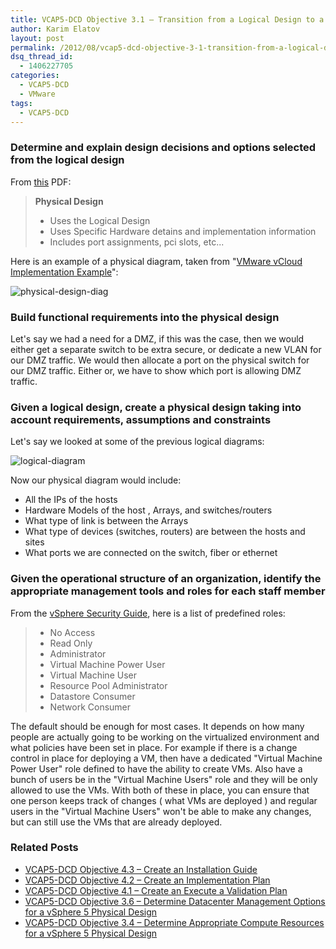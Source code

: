 ```yaml
---
title: VCAP5-DCD Objective 3.1 – Transition from a Logical Design to a vSphere 5 Physical Design
author: Karim Elatov
layout: post
permalink: /2012/08/vcap5-dcd-objective-3-1-transition-from-a-logical-design-to-a-vsphere-5-physical-design/
dsq_thread_id:
  - 1406227705
categories:
  - VCAP5-DCD
  - VMware
tags:
  - VCAP5-DCD
---
```

### Determine and explain design decisions and options selected from the logical design

From [this](http://virtuallyhyper.com/wp-content/uploads/2013/04/vcap-dcd_notes.pdf) PDF:

> **Physical Design**
>
> *   Uses the Logical Design
> *   Uses Specific Hardware detains and implementation information
> *   Includes port assignments, pci slots, etc...

Here is an example of a physical diagram, taken from "[VMware vCloud Implementation Example](http://www.vmware.com/files/pdf/VMware-vCloud-Implementation-Example-ServiceProvider.pdf)":

![physical-design-diag](http://virtuallyhyper.com/wp-content/uploads/2012/08/physical-design-diag.png)

### Build functional requirements into the physical design

Let's say we had a need for a DMZ, if this was the case, then we would either get a separate switch to be extra secure, or dedicate a new VLAN for our DMZ traffic. We would then allocate a port on the physical switch for our DMZ traffic. Either or, we have to show which port is allowing DMZ traffic.

### Given a logical design, create a physical design taking into account requirements, assumptions and constraints

Let's say we looked at some of the previous logical diagrams:

![logical-diagram](http://virtuallyhyper.com/wp-content/uploads/2012/08/logical-diagram.png)

Now our physical diagram would include:

*   All the IPs of the hosts
*   Hardware Models of the host , Arrays, and switches/routers
*   What type of link is between the Arrays
*   What type of devices (switches, routers) are between the hosts and sites
*   What ports we are connected on the switch, fiber or ethernet

### Given the operational structure of an organization, identify the appropriate management tools and roles for each staff member

From the [vSphere Security Guide](http://pubs.vmware.com/vsphere-50/topic/com.vmware.ICbase/PDF/vsphere-esxi-vcenter-server-50-security-guide.pdf), here is a list of predefined roles:

> *   No Access
> *   Read Only
> *   Administrator
> *   Virtual Machine Power User
> *   Virtual Machine User
> *   Resource Pool Administrator
> *   Datastore Consumer
> *   Network Consumer

The default should be enough for most cases. It depends on how many people are actually going to be working on the virtualized environment and what policies have been set in place. For example if there is a change control in place for deploying a VM, then have a dedicated "Virtual Machine Power User" role defined to have the ability to create VMs. Also have a bunch of users be in the "Virtual Machine Users" role and they will be only allowed to use the VMs. With both of these in place, you can ensure that one person keeps track of changes ( what VMs are deployed ) and regular users in the "Virtual Machine Users" won't be able to make any changes, but can still use the VMs that are already deployed.

<div class="SPOSTARBUST-Related-Posts">
  <H3>
    Related Posts
  </H3>

  <ul class="entry-meta">
    <li class="SPOSTARBUST-Related-Post">
      <a title="VCAP5-DCD Objective 4.3 – Create an Installation Guide" href="http://virtuallyhyper.com/2012/09/vcap5-dcd-objective-4-3-create-an-installation-guide/" rel="bookmark">VCAP5-DCD Objective 4.3 – Create an Installation Guide</a>
    </li>
    <li class="SPOSTARBUST-Related-Post">
      <a title="VCAP5-DCD Objective 4.2 – Create an Implementation Plan" href="http://virtuallyhyper.com/2012/09/vcap5-dcd-objective-4-2-create-an-implementation-plan/" rel="bookmark">VCAP5-DCD Objective 4.2 – Create an Implementation Plan</a>
    </li>
    <li class="SPOSTARBUST-Related-Post">
      <a title="VCAP5-DCD Objective 4.1 – Create an Execute a Validation Plan" href="http://virtuallyhyper.com/2012/09/vcap5-dcd-objective-4-1-create-an-execute-a-validation-plan/" rel="bookmark">VCAP5-DCD Objective 4.1 – Create an Execute a Validation Plan</a>
    </li>
    <li class="SPOSTARBUST-Related-Post">
      <a title="VCAP5-DCD Objective 3.6 – Determine Datacenter Management Options for a vSphere 5 Physical Design" href="http://virtuallyhyper.com/2012/09/vcap5-dcd-objective-3-6-determine-datacenter-management-options-for-a-vsphere-5-physical-design/" rel="bookmark">VCAP5-DCD Objective 3.6 – Determine Datacenter Management Options for a vSphere 5 Physical Design</a>
    </li>
    <li class="SPOSTARBUST-Related-Post">
      <a title="VCAP5-DCD Objective 3.4 – Determine Appropriate Compute Resources for a vSphere 5 Physical Design" href="http://virtuallyhyper.com/2012/09/vcap5-dcd-objective-3-4-determine-appropriate-compute-resources-for-a-vsphere-5-physical-design/" rel="bookmark">VCAP5-DCD Objective 3.4 – Determine Appropriate Compute Resources for a vSphere 5 Physical Design</a>
    </li>
  </ul>
</div>

